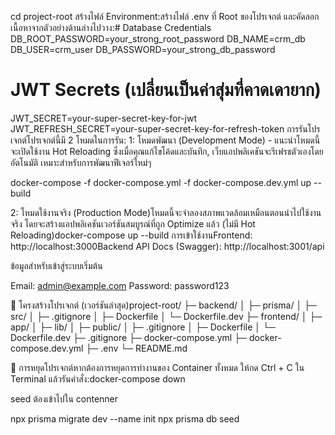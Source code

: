 cd project-root
สร้างไฟล์ Environment:สร้างไฟล์ .env ที่ Root ของโปรเจกต์ และคัดลอกเนื้อหาจากตัวอย่างด้านล่างไปวาง:# Database Credentials
DB_ROOT_PASSWORD=your_strong_root_password
DB_NAME=crm_db
DB_USER=crm_user
DB_PASSWORD=your_strong_db_password

# JWT Secrets (เปลี่ยนเป็นค่าสุ่มที่คาดเดายาก)

JWT_SECRET=your-super-secret-key-for-jwt
JWT_REFRESH_SECRET=your-super-secret-key-for-refresh-token
การรันโปรเจกต์โปรเจกต์นี้มี 2 โหมดในการรัน: 
1: โหมดพัฒนา (Development Mode) - แนะนำโหมดนี้จะเปิดใช้งาน Hot Reloading ซึ่งเมื่อคุณแก้ไขโค้ดและบันทึก, เว็บแอปพลิเคชันจะรีเฟรชตัวเองโดยอัตโนมัติ เหมาะสำหรับการพัฒนาฟีเจอร์ใหม่ๆ 

docker-compose -f docker-compose.yml -f docker-compose.dev.yml up --build


2: โหมดใช้งานจริง (Production Mode)โหมดนี้จะจำลองสภาพแวดล้อมเหมือนตอนนำไปใช้งานจริง โดยจะสร้างแอปพลิเคชันเวอร์ชันสมบูรณ์ที่ถูก Optimize แล้ว (ไม่มี Hot Reloading)docker-compose up --build
การเข้าใช้งานFrontend: http://localhost:3000Backend API Docs (Swagger): http://localhost:3001/api

ข้อมูลสำหรับเข้าสู่ระบบเริ่มต้น

Email: admin@example.com
Password: password123

📂 โครงสร้างโปรเจกต์ (เวอร์ชันล่าสุด)project-root/
├─ backend/
│ ├─ prisma/
│ ├─ src/
│ ├─ .gitignore
│ ├─ Dockerfile
│ └─ Dockerfile.dev
├─ frontend/
│ ├─ app/
│ ├─ lib/
│ ├─ public/
│ ├─ .gitignore
│ ├─ Dockerfile
│ └─ Dockerfile.dev
├─ .gitignore
├─ docker-compose.yml
├─ docker-compose.dev.yml
├─ .env
└─ README.md

🛑 การหยุดโปรเจกต์หากต้องการหยุดการทำงานของ Container ทั้งหมด ให้กด Ctrl + C ใน Terminal แล้วรันคำสั่ง:docker-compose down


seed ต้องเข้าไปใน contenner

npx prisma migrate dev --name init
npx prisma db seed

